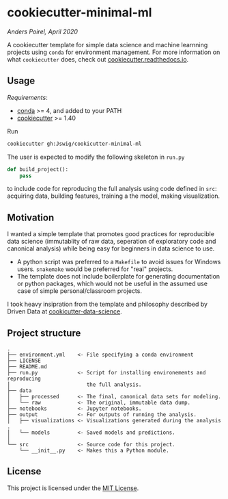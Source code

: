 # cookiecutter-minimal-ml

*Anders Poirel, April 2020*

A cookiecutter template for simple data science  and machine learnning projects using `conda` for environment management.
For more information on what `cookiecutter` does, check out [cookiecutter.readthedocs.io](https://cookiecutter.readthedocs.io/en/1.7.0/index.html).

## Usage

*Requirements*:
- [conda](https://docs.conda.io/en/latest/miniconda.html) >= 4, and added to your PATH
- [cookiecutter](https://cookiecutter.readthedocs.io/en/1.7.0/min) >= 1.40

Run
```bash
cookiecutter gh:Jswig/cookicutter-minimal-ml
```

The user is expected to modify the following skeleton in `run.py` 
```python
def build_project():
    pass
```
to include code for reproducing the full analysis using code defined in `src`: acquiring data, building features, training a the model, making visualization.


## Motivation

I wanted a simple template that promotes good practices for reproducible data science (immutablity of raw data, seperation of exploratory code and canonical analysis) while being easy for beginners in data science to use. 
 - A python script was preferred to a `Makefile` to avoid issues for Windows users. `snakemake` would be preferred for "real" projects.
 - The template does not include boilerplate for generating documentation or python packages, which would not be useful in the assumed use case of simple personal/classroom projects.


I took heavy insipration from the template and philosophy described by Driven Data at [cookicutter-data-science](https://drivendata.github.io/cookiecutter-data-science/#keep-secrets-and-configuration-out-of-version-control).

## Project structure

```
.
├── environment.yml    <- File specifying a conda environment
├── LICENSE
├── README.md
├── run.py             <- Script for installing environements and reproducing 
│                         the full analysis.
├── data
│   ├── processed      <- The final, canonical data sets for modeling.
│   └── raw            <- The original, immutable data dump.
├── notebooks          <- Jupyter notebooks.
├── output             <- For outputs of running the analysis.
│   ├── visualizations <- Visualizations generated during the analysis .               
│   └── models         <- Saved models and predictions.
│
└── src                <- Source code for this project.
    └── __init__.py    <- Makes this a Python module.
```    

## License

This project is licensed under the [MIT License](https://github.com/Jswig/cookiecutter-minimal-ml/blob/master/LICENSE).
